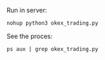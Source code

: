 Run in server:

```
nohup python3 okex_trading.py
```

See the proces:

```
ps aux | grep okex_trading.py
```

